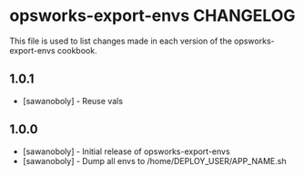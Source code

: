 opsworks-export-envs CHANGELOG
==============================

This file is used to list changes made in each version of the opsworks-export-envs cookbook.

1.0.1
-----
- [sawanoboly] - Reuse vals

1.0.0
-----
- [sawanoboly] - Initial release of opsworks-export-envs
- [sawanoboly] - Dump all envs to /home/DEPLOY_USER/APP_NAME.sh
